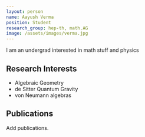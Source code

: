 ```yaml
---
layout: person
name: Aayush Verma
position: Student
research_group: hep-th, math.AG
image: /assets/images/verma.jpg
---
```


I am an undergrad interested in math stuff and physics

## Research Interests

- Algebraic Geometry
- de Sitter Quantum Gravity
- von Neumann algebras

## Publications

Add publications.
